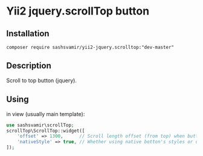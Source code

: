 # Yii2 jquery.scrollTop button


## Installation

`composer require sashsvamir/yii2-jquery.scrolltop:"dev-master"`



## Description

Scroll to top button (jquery).



## Using

in view (usually main template):
```php
use sashsvamir\scrollTop;
scrollTop\ScrollTop::widget([
	'offset' => 1300,      // Scroll length offset (from top) when button appear
	'nativeStyle' => true, // Whether using native botton's styles or user css
]);
```
